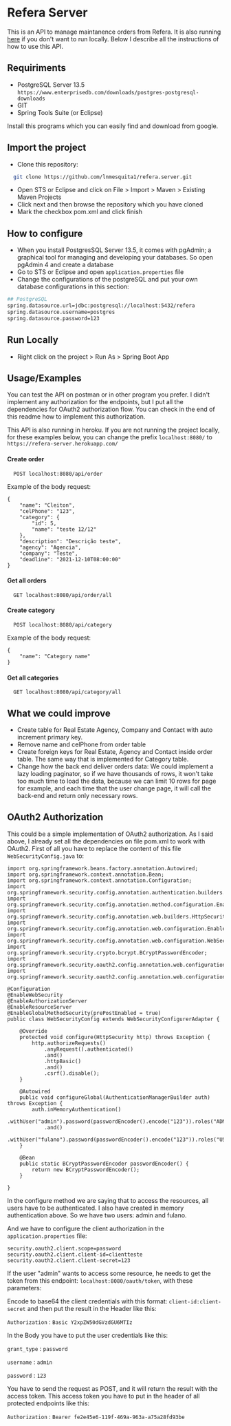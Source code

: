 
# Refera Server

This is an API to manage maintanence orders from Refera. It is also running [here](https://refera-server.herokuapp.com/) if you don't want to run locally. Below I describe all the instructions of how to use this API.

## Requiriments

- PostgreSQL Server 13.5
`https://www.enterprisedb.com/downloads/postgres-postgresql-downloads`
- GIT
- Spring Tools Suite (or Eclipse)

Install this programs which you can easily find and download from google.

## Import the project

- Clone this repository:
```bash
  git clone https://github.com/lnmesquita1/refera.server.git
```
- Open STS or Eclipse and click on File > Import > Maven > Existing Maven Projects
- Click next and then browse the repository which you have cloned
- Mark the checkbox pom.xml and click finish

## How to configure

- When you install PostgresSQL Server 13.5, it comes with pgAdmin; a graphical tool for managing and developing your databases. So open pgAdmin 4 and create a database
- Go to STS or Eclipse and open `application.properties` file
- Change the configurations of the postgreSQL and put your own database configurations in this section:

```bash
## PostgreSQL
spring.datasource.url=jdbc:postgresql://localhost:5432/refera
spring.datasource.username=postgres
spring.datasource.password=123
```

## Run Locally

- Right click on the project > Run As > Spring Boot App


## Usage/Examples

You can test the API on postman or in other program you prefer.
I didn't implement any authorization for the endpoints, but I put all the dependencies for OAuth2 authorization flow. You can check in the end of this readme how to implement this authorization.

This API is also running in heroku. If you are not running the project locally, for these examples below, you can change the prefix `localhost:8080/` to `https://refera-server.herokuapp.com/`

#### Create order

```http
  POST localhost:8080/api/order
```
Example of the body request:
```
{
    "name": "Cleiton",
    "celPhone": "123",
    "category": {
        "id": 5,
        "name": "teste 12/12"
    },
    "description": "Descrição teste",
    "agency": "Agencia",
    "company": "Teste",
    "deadline": "2021-12-10T08:00:00"
}
```

#### Get all orders

```http
  GET localhost:8080/api/order/all
```

#### Create category

```http
  POST localhost:8080/api/category
```
Example of the body request:
```
{
    "name": "Category name"
}
```
#### Get all categories

```http
  GET localhost:8080/api/category/all
```

## What we could improve
- Create table for Real Estate Agency, Company and Contact with auto increment primary key.
- Remove name and celPhone from order table
- Create foreign keys for Real Estate, Agency and Contact inside order table. The same way that is implemented for Category table.
- Change how the back end deliver orders data: We could implement a lazy loading paginator, so if we have thousands of rows, it won't take too much time to load the data, because we can limit 10 rows for page for example, and each time that the user change page, it will call the back-end and return only necessary rows. 

## OAuth2 Authorization

This could be a simple implementation of OAuth2 authorization. As I said above, I already set all the dependencies on file pom.xml to work with OAuth2.
First of all you have to replace the content of this file `WebSecurityConfig.java` to:
```
import org.springframework.beans.factory.annotation.Autowired;
import org.springframework.context.annotation.Bean;
import org.springframework.context.annotation.Configuration;
import org.springframework.security.config.annotation.authentication.builders.AuthenticationManagerBuilder;
import org.springframework.security.config.annotation.method.configuration.EnableGlobalMethodSecurity;
import org.springframework.security.config.annotation.web.builders.HttpSecurity;
import org.springframework.security.config.annotation.web.configuration.EnableWebSecurity;
import org.springframework.security.config.annotation.web.configuration.WebSecurityConfigurerAdapter;
import org.springframework.security.crypto.bcrypt.BCryptPasswordEncoder;
import org.springframework.security.oauth2.config.annotation.web.configuration.EnableAuthorizationServer;
import org.springframework.security.oauth2.config.annotation.web.configuration.EnableResourceServer;

@Configuration
@EnableWebSecurity
@EnableAuthorizationServer
@EnableResourceServer
@EnableGlobalMethodSecurity(prePostEnabled = true)
public class WebSecurityConfig extends WebSecurityConfigurerAdapter {
		
    @Override
    protected void configure(HttpSecurity http) throws Exception {
        http.authorizeRequests()
        	.anyRequest().authenticated()
        	.and()
        	.httpBasic()
        	.and()
        	.csrf().disable();
    }
    
    @Autowired
    public void configureGlobal(AuthenticationManagerBuilder auth) throws Exception {
    	auth.inMemoryAuthentication()
    		.withUser("admin").password(passwordEncoder().encode("123")).roles("ADMIN")
    		.and()
    		.withUser("fulano").password(passwordEncoder().encode("123")).roles("USER");
    }
    
    @Bean
    public static BCryptPasswordEncoder passwordEncoder() {
    	return new BCryptPasswordEncoder();
    }
    
}
```
In the configure method we are saying that to access the resources, all users have to be authenticated. I also have created in memory authentication above. So we have two users: admin and fulano. 

And we have to configure the client authorization in the `application.properties` file:
```
security.oauth2.client.scope=password
security.oauth2.client.client-id=clientteste
security.oauth2.client.client-secret=123

```

If the user "admin" wants to access some resource, he needs to get the token from this endpoint: `localhost:8080/oauth/token`, with these parameters:

Encode to base64 the client credentials with this format: `client-id:client-secret` and then put the result in the Header like this:

`Authorization` : `Basic Y2xpZW50dGVzdGU6MTIz`

In the Body you have to put the user credentials like this:

`grant_type` : `password`

`username` : `admin`

`password` : `123`

You have to send the request as POST, and it will return the result with the access token.
This access token you have to put in the header of all protected endpoints like this:

`Authorization` : `Bearer fe2e45e6-119f-469a-963a-a75a28fd93be`
